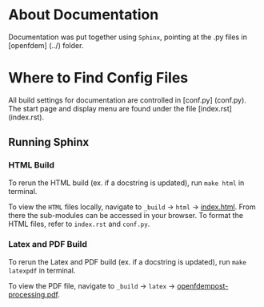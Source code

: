 # About Documentation
Documentation was put together using `Sphinx`, pointing at the .py files in [openfdem] (../) folder. 

# Where to Find Config Files
All build settings for documentation are controlled in [conf.py] (conf.py). The start page and display menu are found under the file [index.rst] (index.rst).

## Running Sphinx

### HTML Build
To rerun the HTML build (ex. if a docstring is updated), run
 `make html` 
 in terminal.

To view the `HTML` files locally, navigate to  `_build` -> `html` -> [index.html](_build/html/index.html). From there the sub-modules can be accessed in your browser.
To format the HTML files, refer to `index.rst` and `conf.py`.

### Latex and PDF Build
To rerun the Latex and PDF build (ex. if a docstring is updated), run
 `make latexpdf` 
 in terminal.

To view the PDF file, navigate to  `_build` -> `latex` -> [openfdempost-processing.pdf](_build/latex/openfdempost-processing.pdf). 
